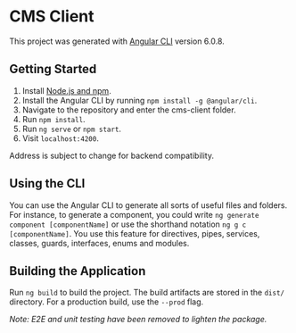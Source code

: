 # CMS Client

This project was generated with [Angular CLI](https://github.com/angular/angular-cli) version 6.0.8.

## Getting Started

1. Install [Node.js and npm](https://nodejs.org/en/download/).
2. Install the Angular CLI by running `npm install -g @angular/cli`.
3. Navigate to the repository and enter the cms-client folder.
4. Run `npm install`.
5. Run `ng serve` or `npm start`.
6. Visit `localhost:4200`.

Address is subject to change for backend compatibility.

## Using the CLI

You can use the Angular CLI to generate all sorts of useful files and folders. For instance, to generate a component, you could write `ng generate component [componentName]` or use the shorthand notation `ng g c [componentName]`. You use this feature for directives, pipes, services, classes, guards, interfaces, enums and modules.

## Building the Application

Run `ng build` to build the project. The build artifacts are stored in the `dist/` directory. For a production build, use the `--prod` flag.

*Note: E2E and unit testing have been removed to lighten the package.*
